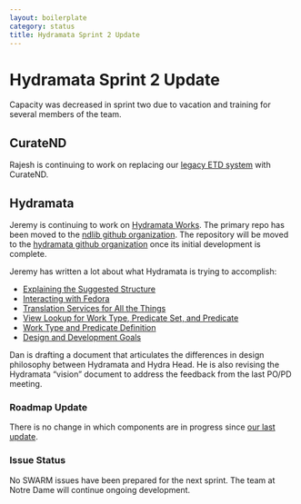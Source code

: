 ```yaml
---
layout: boilerplate
category: status
title: Hydramata Sprint 2 Update
---
```

# Hydramata Sprint 2 Update

Capacity was decreased in sprint two due to vacation and training for several members of the team.

## CurateND

Rajesh is continuing to work on replacing our [legacy ETD system][legacy] with CurateND.

## Hydramata

Jeremy is continuing to work on [Hydramata Works][hydramata-works].
The primary repo has been moved to the [ndlib github organization][ndlib].
The repository will be moved to the [hydramata github organization][hydramata] once its initial development is complete.

Jeremy has written a lot about what Hydramata is trying to accomplish:

- [Explaining the Suggested Structure][1]
- [Interacting with Fedora][2]
- [Translation Services for All the Things][3]
- [View Lookup for Work Type, Predicate Set, and Predicate][4]
- [Work Type and Predicate Definition][5]
- [Design and Development Goals][6]

Dan is drafting a document that articulates the differences in design philosophy between Hydramata and Hydra Head.
He is also revising the Hydramata “vision” document to address the feedback from the last PO/PD meeting.

### Roadmap Update

There is no change in which components are in progress since [our last update][roadmap].

### Issue Status

No SWARM issues have been prepared for the next sprint. The team at Notre Dame will continue ongoing development.

[legacy]: http://etd.nd.edu
[hydramata]: https://github.com/hydramata
[ndlib]: https://github.com/ndlib
[hydramata-works]: https://github.com/ndlib/hydramata-works
[works-blog]: http://ndlib.github.io/hydramata-works/
[roadmap]: /status/Hydramata-Sprint-1/#roadmap-update
[1]: http://ndlib.github.io/hydramata-works/demos/explaining-the-suggested-structure/
[2]: http://ndlib.github.io/hydramata-works/demos/interacting-with-fedora/
[3]: http://ndlib.github.io/hydramata-works/demos/translation-services-for-all-the-things/
[4]: http://ndlib.github.io/hydramata-works/demos/view-lookup-for-work-type-predicate-set-and-predicate/
[5]: http://ndlib.github.io/hydramata-works/demos/work-type-and-predicate-definition/
[6]: http://ndlib.github.io/hydramata-works/demos/design-and-development-goals/
